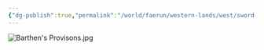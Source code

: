 ```yaml
---
{"dg-publish":true,"permalink":"/world/faerun/western-lands/west/sword-coast/phandalin/barthen-s-provisions/"}
---
```


![Barthen's Provisons.jpg](/img/user/Images/DungeonDraft/Barthen's%20Provisions/Barthen's%20Provisons.jpg)